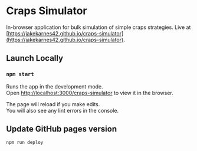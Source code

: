 # Craps Simulator

In-browser application for bulk simulation of simple craps strategies. Live at [https://jakekarnes42.github.io/craps-simulator](https://jakekarnes42.github.io/craps-simulator). 

## Launch Locally

### `npm start`

Runs the app in the development mode.\
Open [http://localhost:3000/craps-simulator](http://localhost:3000/craps-simulator) to view it in the browser.

The page will reload if you make edits.\
You will also see any lint errors in the console.

## Update GitHub pages version

`npm run deploy`
